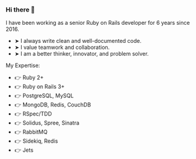 ### Hi there 👋

<!--
**maxwang096/maxwang096** is a ✨ _special_ ✨ repository because its `README.md` (this file) appears on your GitHub profile.

Here are some ideas to get you started:

- 🔭 I’m currently working on ...
- 🌱 I’m currently learning ...
- 👯 I’m looking to collaborate on ...
- 🤔 I’m looking for help with ...
- 💬 Ask me about ...
- 📫 How to reach me: ...
- 😄 Pronouns: ...
- ⚡ Fun fact: ...
-->

I have been working as a senior Ruby on Rails developer for 6 years since 2016.

- ➤ I always write clean and well-documented code.
- ➤ I value teamwork and collaboration.
- ➤ I am a better thinker, innovator, and problem solver.


My Expertise:
- 👉 Ruby 2+
- 👉 Ruby on Rails 3+
- 👉 PostgreSQL, MySQL
- 👉 MongoDB, Redis, CouchDB
- 👉 RSpec/TDD
- 👉 Solidus, Spree, Sinatra
- 👉 RabbitMQ
- 👉 Sidekiq, Redis
- 👉 Jets

